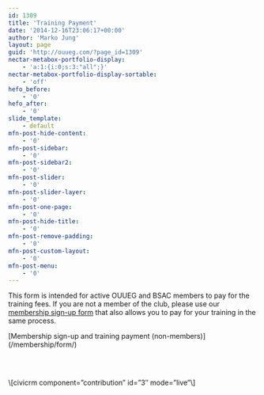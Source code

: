 ```yaml
---
id: 1309
title: 'Training Payment'
date: '2014-12-16T23:06:17+00:00'
author: 'Marko Jung'
layout: page
guid: 'http://ouueg.com/?page_id=1309'
nectar-metabox-portfolio-display:
    - 'a:1:{i:0;s:3:"all";}'
nectar-metabox-portfolio-display-sortable:
    - 'off'
hefo_before:
    - '0'
hefo_after:
    - '0'
slide_template:
    - default
mfn-post-hide-content:
    - '0'
mfn-post-sidebar:
    - '0'
mfn-post-sidebar2:
    - '0'
mfn-post-slider:
    - '0'
mfn-post-slider-layer:
    - '0'
mfn-post-one-page:
    - '0'
mfn-post-hide-title:
    - '0'
mfn-post-remove-padding:
    - '0'
mfn-post-custom-layout:
    - '0'
mfn-post-menu:
    - '0'
---
```


This form is intended for active OUUEG and BSAC members to pay for the training fees. If you are not a member of the club, please use our [membership sign-up form](/membership/form/) that also allows you to pay for your training in the same process.

<div class="wp-block-themeisle-blocks-button-group" id="wp-block-themeisle-blocks-button-group-35e9b4a9" style="justify-content:center;align-items:center">[<span>Membership sign-up and training payment (non-members)</span>](/membership/form/)</div><div aria-hidden="true" class="wp-block-spacer" style="height:60px"></div>\[civicrm component=”contribution” id=”3″ mode=”live”\]